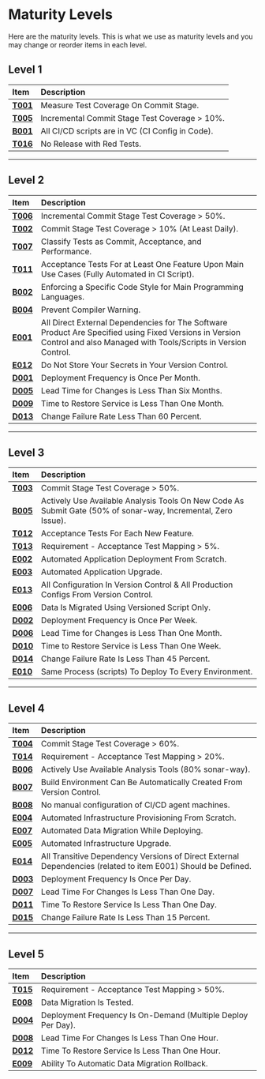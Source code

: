 # Maturity Levels
Here are the maturity levels. This is what we use as maturity levels and you may change or reorder items in each level.

## Level 1

| **Item**          | **Description** |
| :--                | :--             |
| **[T001](catalog/test/T001)** | Measure Test Coverage On Commit Stage. |
| **[T005](catalog/test/T005)** | Incremental Commit Stage Test Coverage > 10%. |
| **[B001](catalog/build_ci/B001)** | All CI/CD scripts are in VC (CI Config in Code). |
| **[T016](catalog/test/T016)** | No Release with Red Tests. |

---

## Level 2

| **Item**          | **Description** |
| :--                | :--             |
| **[T006](catalog/test/T006)** | Incremental Commit Stage Test Coverage > 50%. |
| **[T002](catalog/test/T002)** | Commit Stage Test Coverage > 10% (At Least Daily). |
| **[T007](catalog/test/T007)** | Classify Tests as Commit, Acceptance, and Performance. |
| **[T011](catalog/test/T011)** | Acceptance Tests For at Least One Feature Upon Main Use Cases (Fully Automated in CI Script). |
| **[B002](catalog/build_ci/B002)** | Enforcing a Specific Code Style for Main Programming Languages. |
| **[B004](catalog/build_ci/B004)** | Prevent Compiler Warning. |
| **[E001](catalog/environment/E001)** | All Direct External Dependencies for The Software Product Are Specified using Fixed Versions in Version Control and also Managed with Tools/Scripts in Version Control. |
| **[E012](catalog/environment/E012)** | Do Not Store Your Secrets in Your Version Control. |
| **[D001](catalog/delivery/D001)** |Deployment Frequency is Once Per Month. |
| **[D005](catalog/delivery/D005)** | Lead Time for Changes is Less Than Six Months. |
| **[D009](catalog/delivery/D009)** | Time to Restore Service is Less Than One Month. |
| **[D013](catalog/delivery/D013)** | Change Failure Rate Less Than 60 Percent. |

---

## Level 3

| **Item**          | **Description** |
| :--                | :--             |
| **[T003](catalog/test/T003)** | Commit Stage Test Coverage > 50%. |
| **[B005](catalog/build_ci/B005)** | Actively Use Available Analysis Tools On New Code As Submit Gate (50% of sonar-way, Incremental, Zero Issue). |
| **[T012](catalog/test/T012)** | Acceptance Tests For Each New Feature. |
| **[T013](catalog/test/T013)** | Requirement - Acceptance Test Mapping > 5%. |
| **[E002](catalog/environment/E002)** | Automated Application Deployment From Scratch. |
| **[E003](catalog/environment/E003)** | Automated Application Upgrade. |
| **[E013](catalog/environment/E013)** | All Configuration In Version Control & All Production Configs From Version Control. |
| **[E006](catalog/environment/E006)** | Data Is Migrated Using Versioned Script Only. |
| **[D002](catalog/delivery/D002)** | Deployment Frequency is Once Per Week. |
| **[D006](catalog/delivery/D006)** | Lead Time for Changes is Less Than One Month. |
| **[D010](catalog/delivery/D010)** | Time to Restore Service is Less Than One Week. |
| **[D014](catalog/delivery/D014)** | Change Failure Rate Is Less Than 45 Percent. |
| **[E010](catalog/environment/E010)** | Same Process (scripts) To Deploy To Every Environment. |

---

## Level 4

| **Item**          | **Description** |
| :--                | :--             |
| **[T004](catalog/test/T004)** | Commit Stage Test Coverage > 60%. |
| **[T014](catalog/test/T014)** | Requirement - Acceptance Test Mapping > 20%. |
| **[B006](catalog/build_ci/B006)** | Actively Use Available Analysis Tools (80% sonar-way). |
| **[B007](catalog/build_ci/B007)** | Build Environment Can Be Automatically Created From Version Control. |
| **[B008](catalog/build_ci/B008)** | No manual configuration of CI/CD agent machines. |
| **[E004](catalog/environment/E004)** | Automated Infrastructure Provisioning From Scratch. |
| **[E007](catalog/environment/E007)** | Automated Data Migration While Deploying. |
| **[E005](catalog/environment/E005)** | Automated Infrastructure Upgrade. |
| **[E014](catalog/environment/E014)** | All Transitive Dependency Versions of Direct External Dependencies (related to item E001) Should be Defined. |
| **[D003](catalog/delivery/D003)** | Deployment Frequency Is Once Per Day. |
| **[D007](catalog/delivery/D007)** | Lead Time For Changes Is Less Than One Day. |
| **[D011](catalog/delivery/D011)** | Time To Restore Service Is Less Than One Day. |
| **[D015](catalog/delivery/D015)** | Change Failure Rate Is Less Than 15 Percent. |

---

## Level 5

| **Item**          | **Description** |
| :--               | :--             |
| **[T015](catalog/test/T015)** | Requirement - Acceptance Test Mapping > 50%. |
| **[E008](catalog/environment/E008)** | Data Migration Is Tested. |
| **[D004](catalog/delivery/D004)** | Deployment Frequency Is On-Demand (Multiple Deploy Per Day). |
| **[D008](catalog/delivery/D008)** | Lead Time For Changes Is Less Than One Hour. |
| **[D012](catalog/delivery/D012)** | Time To Restore Service Is Less Than One Hour. |
| **[E009](catalog/environment/E009)** | Ability To Automatic Data Migration Rollback. |
